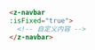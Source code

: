 <template>
  <h2><a href="#navbar">Navbar 导航栏</a></h2>

  <div class="introduce-block">
    <p>效果见本页导航栏。</p>
    <p>备注：组件标签内可以自定义HTML结构。</p>
    <z-table
    :ths="['参数','类型','必填','默认值','说明']"
    :trs="[
            ['isFixed','Boolean','否','false','滚动时菜单是否固定在顶部']
          ]">
    </z-table>
  </div>
</template>

```html
<z-navbar
:isFixed="true">
  <!-- 自定义内容 -->
</z-navbar>
```
